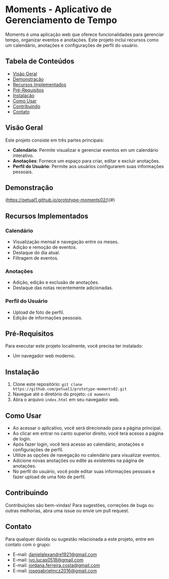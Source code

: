 # Moments - Aplicativo de Gerenciamento de Tempo

Moments é uma aplicação web que oferece funcionalidades para gerenciar tempo, organizar eventos e anotações. Este projeto inclui recursos como um calendário, anotações e configurações de perfil do usuário.

## Tabela de Conteúdos

- [Visão Geral](#visão-geral)
- [Demonstração](#demonstração)
- [Recursos Implementados](#recursos-implementados)
- [Pré-Requisitos](#pré-requisitos)
- [Instalação](#instalação)
- [Como Usar](#como-usar)
- [Contribuindo](#contribuindo)
- [Contato](#contato)

## Visão Geral

Este projeto consiste em três partes principais:

- **Calendário**: Permite visualizar e gerenciar eventos em um calendário interativo.
- **Anotações**: Fornece um espaço para criar, editar e excluir anotações.
- **Perfil do Usuário**: Permite aos usuários configurarem suas informações pessoais.

## Demonstração

(https://petual1.github.io/prototype-moments02/)(#) 

## Recursos Implementados

### Calendário
- Visualização mensal e navegação entre os meses.
- Adição e remoção de eventos.
- Destaque do dia atual.
- Filtragem de eventos.

### Anotações
- Adição, edição e exclusão de anotações.
- Destaque das notas recentemente adicionadas.

### Perfil do Usuário
- Upload de foto de perfil.
- Edição de informações pessoais.

## Pré-Requisitos

Para executar este projeto localmente, você precisa ter instalado:
- Um navegador web moderno.

## Instalação

1. Clone este repositório: `git clone https://github.com/petual1/prototype-moments02.git`
2. Navegue até o diretório do projeto: `cd moments`
3. Abra o arquivo `index.html` em seu navegador web.

## Como Usar

- Ao acessar o aplicativo, você será direcionado para a página principal.
- Ao clicar em entrar no canto superior direito, você terá acesso a página de login.
- Após fazer login, você terá acesso ao calendário, anotações e configurações de perfil.
- Utilize as opções de navegação no calendário para visualizar eventos.
- Adicione novas anotações ou edite as existentes na página de anotações.
- No perfil do usuário, você pode editar suas informações pessoais e fazer upload de uma foto de perfil.

## Contribuindo

Contribuições são bem-vindas! Para sugestões, correções de bugs ou outras melhorias, abra uma issue ou envie um pull request.


## Contato

Para qualquer dúvida ou sugestão relacionada a este projeto, entre em contato com o grupo:

- E-mail: danielalexandre1921@gmail.com
- E-mail: ivo.lucas0518@gmail.com
- E-mail: jordana.ferreira.costa@gmail.com
- E-mail: josegabrielmcz2016@gmail.com
